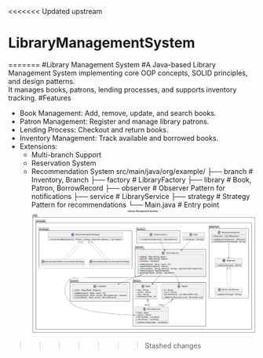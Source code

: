 <<<<<<< Updated upstream
# LibraryManagementSystem
=======
#Library Management System
#A Java-based Library Management System implementing core OOP concepts, SOLID principles, and design patterns.  
It manages books, patrons, lending processes, and supports inventory tracking.
#Features
- Book Management: Add, remove, update, and search books.
- Patron Management: Register and manage library patrons.
- Lending Process: Checkout and return books.
- Inventory Management: Track available and borrowed books.
- Extensions:
    - Multi-branch Support
    - Reservation System
    - Recommendation System
src/main/java/org/example/
├── branch        # Inventory, Branch
├── factory       # LibraryFactory
├── library       # Book, Patron, BorrowRecord
├── observer      # Observer Pattern for notifications
├── service       # LibraryService
├── strategy      # Strategy Pattern for recommendations
└── Main.java     # Entry point
![UML diagram.png](Doc/UML%20diagram.png)

>>>>>>> Stashed changes
